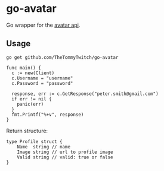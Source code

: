 # go-avatar
Go wrapper for the [avatar api](http://www.avatarapi.com/).

## Usage

```go get github.com/TheTommyTwitch/go-avatar```

```
func main() {
  c := new(Client)
  c.Username = "username"
  c.Password = "password"

  response, err := c.GetResponse("peter.smith@gmail.com")
  if err != nil {
    panic(err)
  }
  fmt.Printf("%+v", response)
}
```

Return structure:
```
type Profile struct {
	Name  string // name
	Image string // url to profile image
	Valid string // valid: true or false
}
```
